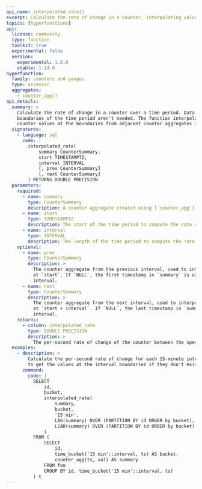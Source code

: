 ```yaml
---
api_name: interpolated_rate()
excerpt: Calculate the rate of change in a counter, interpolating values at boundaries as needed
topics: [hyperfunctions]
api:
  license: community
  type: function
  toolkit: true
  experimental: false
  version:
    experimental: 1.8.0
    stable: 1.14.0
hyperfunction:
  family: counters and gauges
  type: accessor
  aggregates:
    - counter_agg()
api_details:
  summary: >
    Calculate the rate of change in a counter over a time period. Data points at the exact
    boundaries of the time period aren't needed. The function interpolates the
    counter values at the boundaries from adjacent counter aggregates if needed.
  signatures:
    - language: sql
      code: |
        interpolated_rate(
            summary CounterSummary,
            start TIMESTAMPTZ,
            interval INTERVAL
            [, prev CounterSummary]
            [, next CounterSummary]
        ) RETURNS DOUBLE PRECISION
  parameters:
    required:
      - name: summary
        type: CounterSummary
        description: A counter aggregate created using [`counter_agg`](#counter_agg)
      - name: start
        type: TIMESTAMPTZ
        description: The start of the time period to compute the rate over
      - name: interval
        type: INTERVAL
        description: The length of the time period to compute the rate over
    optional:
      - name: prev
        type: CounterSummary
        description: >
          The counter aggregate from the previous interval, used to interpolate the value
          at `start`. If `NULL`, the first timestamp in `summary` is used as the start of the
          interval.
      - name: next
        type: CounterSummary
        description: >
          The counter aggregate from the next interval, used to interpolate the value
          at `start + interval`. If `NULL`, the last timestamp in `summary` is used as the end of the
          interval.    
    returns:
      - column: interpolated_rate
        type: DOUBLE PRECISION
        description: >
          The per-second rate of change of the counter between the specified bounds. If exact values are missing in the raw data for the first and last points, these values are interpolated linearly from the neighboring counter aggregates.
  examples:
    - description: >
        Calculate the per-second rate of change for each 15-minute interval, using interpolation
        to get the values at the interval boundaries if they don't exist in the data.
      command:
        code: |
          SELECT
              id,
              bucket,
              interpolated_rate(
                  summary,
                  bucket,
                  '15 min',
                  LAG(summary) OVER (PARTITION BY id ORDER by bucket),
                  LEAD(summary) OVER (PARTITION BY id ORDER by bucket)
              )
          FROM (
              SELECT
                  id,
                  time_bucket('15 min'::interval, ts) AS bucket,
                  counter_agg(ts, val) AS summary
              FROM foo
              GROUP BY id, time_bucket('15 min'::interval, ts)
          ) t
---
```


